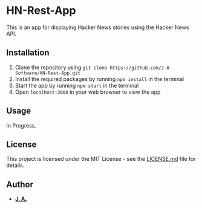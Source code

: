# HN-Rest-App

This is an app for displaying Hacker News stories using the Hacker News API.

## Installation

1. Clone the repository using `git clone https://github.com/J-A-Software/HN-Rest-App.git`
2. Install the required packages by running `npm install` in the terminal
3. Start the app by running `npm start` in the terminal
4. Open `localhost:3000` in your web browser to view the app

## Usage

In Progress.

## License

This project is licensed under the MIT License - see the [LICENSE.md](LICENSE.md) file for details.

## Author

- **[J. A.](https://github.com/J-A-Software)**
